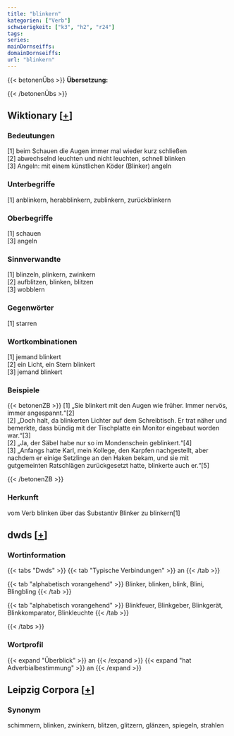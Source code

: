 ```yaml
---
title: "blinkern"
kategorien: ["Verb"]
schwierigkeit: ["k3", "h2", "r24"]
tags:
series:
mainDornseiffs:
domainDornseiffs:
url: "blinkern"
---
```


{{< betonenÜbs >}}
**Übersetzung:**  
  
{{< /betonenÜbs >}}

## Wiktionary [[+](https://de.wiktionary.org/wiki/blinkern)]

### Bedeutungen
[1] beim Schauen die Augen immer mal wieder kurz schließen  
[2] abwechselnd leuchten und nicht leuchten, schnell blinken  
[3] Angeln: mit einem künstlichen Köder (Blinker) angeln  

### Unterbegriffe
[1] anblinkern, herabblinkern, zublinkern, zurückblinkern  

### Oberbegriffe
[1] schauen  
[3] angeln  

### Sinnverwandte
[1] blinzeln, plinkern, zwinkern  
[2] aufblitzen, blinken, blitzen  
[3] wobblern  

### Gegenwörter
[1] starren  

### Wortkombinationen
[1] jemand blinkert  
[2] ein Licht, ein Stern blinkert  
[3] jemand blinkert  

### Beispiele
{{< betonenZB >}}
[1] „Sie blinkert mit den Augen wie früher. Immer nervös, immer angespannt.“[2]  
[2] „Doch halt, da blinkerten Lichter auf dem Schreibtisch. Er trat näher und bemerkte, dass bündig mit der Tischplatte ein Monitor eingebaut worden war.“[3]  
[2] „Ja, der Säbel habe nur so im Mondenschein geblinkert.“[4]  
[3] „Anfangs hatte Karl, mein Kollege, den Karpfen nachgestellt, aber nachdem er einige Setzlinge an den Haken bekam, und sie mit gutgemeinten Ratschlägen zurückgesetzt hatte, blinkerte auch er.“[5]  

{{< /betonenZB >}}
### Herkunft
vom Verb blinken über das Substantiv Blinker zu blinkern[1]  



## dwds [[+](https://www.dwds.de/wb/blinkern)]

### Wortinformation
{{< tabs "Dwds" >}}
{{< tab "Typische Verbindungen" >}}
an
{{< /tab >}}

{{< tab "alphabetisch vorangehend" >}}
Blinker, blinken, blink, Blini, Blingbling
{{< /tab >}}

{{< tab "alphabetisch vorangehend" >}}
Blinkfeuer, Blinkgeber, Blinkgerät, Blinkkomparator, Blinkleuchte
{{< /tab >}}

{{< /tabs >}}

### Wortprofil
{{< expand "Überblick" >}} an {{< /expand >}}
{{< expand "hat Adverbialbestimmung" >}} an {{< /expand >}}

## Leipzig Corpora [[+](https://corpora.uni-leipzig.de/en/res?word=blinkern&corpusId=deu_newscrawl-public_2018)]


### Synonym
schimmern, blinken, zwinkern, blitzen, glitzern, glänzen, spiegeln, strahlen

